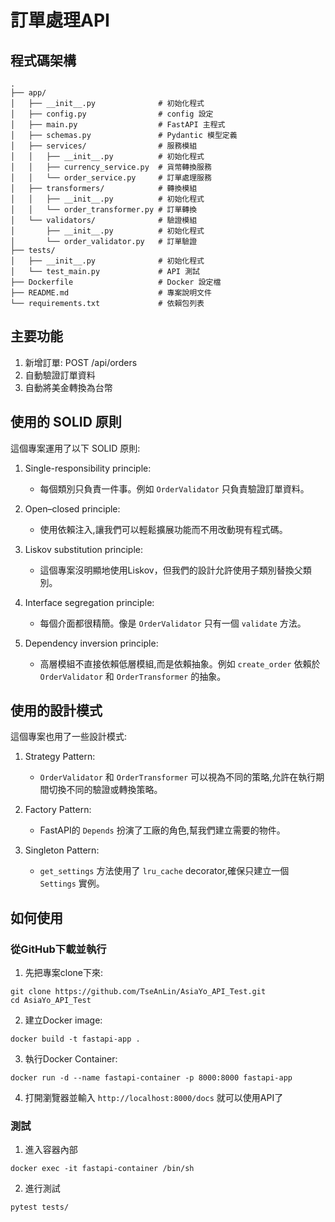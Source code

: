 # 訂單處理API

## 程式碼架構

```plaintext
.
├── app/
│   ├── __init__.py              # 初始化程式
│   ├── config.py                # config 設定
│   ├── main.py                  # FastAPI 主程式
│   ├── schemas.py               # Pydantic 模型定義
│   ├── services/                # 服務模組
│   │   ├── __init__.py          # 初始化程式
│   │   ├── currency_service.py  # 貨幣轉換服務
│   │   └── order_service.py     # 訂單處理服務
│   ├── transformers/            # 轉換模組
│   │   ├── __init__.py          # 初始化程式
│   │   └── order_transformer.py # 訂單轉換
│   └── validators/              # 驗證模組
│       ├── __init__.py          # 初始化程式
│       └── order_validator.py   # 訂單驗證
├── tests/
│   ├── __init__.py              # 初始化程式
│   └── test_main.py             # API 測試
├── Dockerfile                   # Docker 設定檔
├── README.md                    # 專案說明文件
└── requirements.txt             # 依賴包列表

```

## 主要功能

1. 新增訂單: POST /api/orders
2. 自動驗證訂單資料
3. 自動將美金轉換為台幣


## 使用的 SOLID 原則

這個專案運用了以下 SOLID 原則:

1. Single-responsibility principle:
   - 每個類別只負責一件事。例如 `OrderValidator` 只負責驗證訂單資料。

2. Open–closed principle:
   - 使用依賴注入,讓我們可以輕鬆擴展功能而不用改動現有程式碼。

3. Liskov substitution principle:
   - 這個專案沒明顯地使用Liskov，但我們的設計允許使用子類別替換父類別。

4. Interface segregation principle:
   - 每個介面都很精簡。像是 `OrderValidator` 只有一個 `validate` 方法。

5. Dependency inversion principle:
   - 高層模組不直接依賴低層模組,而是依賴抽象。例如 `create_order` 依賴於 `OrderValidator` 和 `OrderTransformer` 的抽象。

## 使用的設計模式

這個專案也用了一些設計模式:

1. Strategy Pattern:
   - `OrderValidator` 和 `OrderTransformer` 可以視為不同的策略,允許在執行期間切換不同的驗證或轉換策略。

2. Factory Pattern:
   - FastAPI的 `Depends` 扮演了工廠的角色,幫我們建立需要的物件。

3. Singleton Pattern:
   - `get_settings` 方法使用了 `lru_cache` decorator,確保只建立一個 `Settings` 實例。


## 如何使用

### 從GitHub下載並執行

1. 先把專案clone下來:
```
git clone https://github.com/TseAnLin/AsiaYo_API_Test.git
cd AsiaYo_API_Test
```

2. 建立Docker image:
```
docker build -t fastapi-app .
```

3. 執行Docker Container:
```
docker run -d --name fastapi-container -p 8000:8000 fastapi-app
```

4. 打開瀏覽器並輸入 `http://localhost:8000/docs` 就可以使用API了


### 測試

1. 進入容器內部
```
docker exec -it fastapi-container /bin/sh
```

2. 進行測試
```
pytest tests/
```
